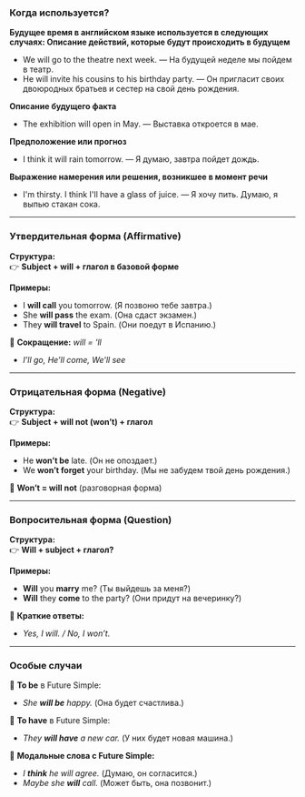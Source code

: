 ### **Когда используется?**  

**Будущее время в английском языке используется в следующих случаях:
Описание действий, которые будут происходить в будущем**
* We will go to the theatre next week. — На будущей неделе мы пойдем в театр.
* He will invite his cousins to his birthday party. — Он пригласит своих двоюродных братьев и сестер на свой день рождения.

**Описание будущего факта**
* The exhibition will open in May. — Выставка откроется в мае.

**Предположение или прогноз**
* I think it will rain tomorrow. — Я думаю, завтра пойдет дождь.

**Выражение намерения или решения, возникшее в момент речи**
* I'm thirsty. I think I'll have a glass of juice. — Я хочу пить. Думаю, я выпью стакан сока.

---

### **Утвердительная форма (Affirmative)**  
**Структура:**  
👉 **Subject + will + глагол в базовой форме**  

**Примеры:**  
- I **will call** you tomorrow. (Я позвоню тебе завтра.)  
- She **will pass** the exam. (Она сдаст экзамен.)  
- They **will travel** to Spain. (Они поедут в Испанию.)  

📝 **Сокращение:** *will = ’ll*  
- *I’ll go, He’ll come, We’ll see*  

---

### **Отрицательная форма (Negative)**  
**Структура:**  
👉 **Subject + will not (won’t) + глагол**  

**Примеры:**  
- He **won’t be** late. (Он не опоздает.)  
- We **won’t forget** your birthday. (Мы не забудем твой день рождения.)  

📝 **Won’t = will not** (разговорная форма)  

---

### **Вопросительная форма (Question)**  
**Структура:**  
👉 **Will + subject + глагол?**  

**Примеры:**  
- **Will** you **marry** me? (Ты выйдешь за меня?)  
- **Will** they **come** to the party? (Они придут на вечеринку?)  

📌 **Краткие ответы:**  
- *Yes, I will. / No, I won’t.*  

---

### **Особые случаи**  
🔹 **To be** в Future Simple:  
- *She **will be** happy.* (Она будет счастлива.)  

🔹 **To have** в Future Simple:  
- *They **will have** a new car.* (У них будет новая машина.)  

🔹 **Модальные слова с Future Simple:**  
- *I **think** he will agree.* (Думаю, он согласится.)  
- *Maybe she **will** call.* (Может быть, она позвонит.)  
